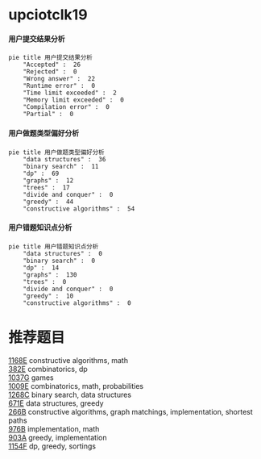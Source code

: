 # upciotclk19

<!-- tabs:start -->



#### **用户提交结果分析**

```mermaid
pie title 用户提交结果分析
    "Accepted" :  26
    "Rejected" :  0
    "Wrong answer" :  22
    "Runtime error" :  0
    "Time limit exceeded" :  2
    "Memory limit exceeded" :  0
    "Compilation error" :  0
    "Partial" :  0
```

#### **用户做题类型偏好分析**

```mermaid
pie title 用户做题类型偏好分析
    "data structures" :  36
    "binary search" :  11
    "dp" :  69
    "graphs" :  12
    "trees" :  17
    "divide and conquer" :  0
    "greedy" :  44
    "constructive algorithms" :  54
```
#### **用户错题知识点分析**

```mermaid
pie title 用户错题知识点分析
    "data structures" :  0
    "binary search" :  0
    "dp" :  14
    "graphs" :  130
    "trees" :  0
    "divide and conquer" :  0
    "greedy" :  10
    "constructive algorithms" :  0
```



<!-- tabs:end -->
# 推荐题目
[1168E](https://codeforces.com/contest/1168/problem/E)		constructive algorithms,
                        math		  
[382E](https://codeforces.com/contest/382/problem/E)		combinatorics,
                        dp		  
[1037G](https://codeforces.com/contest/1037/problem/G)		games		  
[1009E](https://codeforces.com/contest/1009/problem/E)		combinatorics,
                        math,
                        probabilities		  
[1268C](https://codeforces.com/contest/1268/problem/C)		binary search,
                        data structures		  
[671E](https://codeforces.com/contest/671/problem/E)		data structures,
                        greedy		  
[266B](https://codeforces.com/contest/266/problem/B)		constructive algorithms,
                        graph matchings,
                        implementation,
                        shortest paths		  
[976B](https://codeforces.com/contest/976/problem/B)		implementation,
                        math		  
[903A](https://codeforces.com/contest/903/problem/A)		greedy,
                        implementation		  
[1154F](https://codeforces.com/contest/1154/problem/F)		dp,
                        greedy,
                        sortings		  
